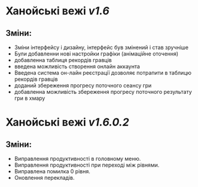 # **Ханойські вежі** *v1.6*

## Зміни:

- Зміни інтерфейсу і дизайну, інтерфейс був змінений і став зручніше
- Були добавленни нові настройки графіки (анімаційне оточення)
- добавленна таблиця рекордів гравців
- введена можливість створення онлайн аккаунта
- Введена система он-лайн реєстрації дозволяє потрапити в таблицю рекордів гравців
- доданий збереження прогресу поточного сеансу гри
- добавленна можливість збереження прогресу поточного результату гри в хмару


# **Ханойські вежі** *v1.6.0.2*

## Зміни:
- Виправлення продуктивності в головному меню.
- Виправлення продуктивності при переході між рівнями.
- Виправлена ​​помилка 0 рівня.
- Оновлення перекладів.